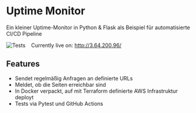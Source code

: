 # Uptime Monitor

Ein kleiner Uptime-Monitor in Python & Flask als Beispiel für automatisierte CI/CD Pipeline

![Tests](https://github.com/paul-hinz/uptime-monitor/actions/workflows/deploy.yml/badge.svg) &nbsp;&nbsp; Currently live on: http://3.64.200.96/


## Features

- Sendet regelmäßig Anfragen an definierte URLs
- Meldet, ob die Seiten erreichbar sind
- In Docker verpackt, auf mit Terraform definierte AWS Infrastruktur deployt
- Tests via Pytest und GitHub Actions 
